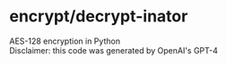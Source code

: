 # encrypt/decrypt-inator
AES-128 encryption in Python  
Disclaimer: this code was generated by OpenAI's GPT-4
